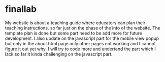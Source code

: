 # finallab
My website is about a teaching guide where educators can plan their teaching instructions.
so far just on the phase of the into of the website. The template plan is done but some part need to be add more for future development.
I also update on the javascript part for the mobile view popup but only in the about.html page only other pages not working and I cannot figure it out yet why. I will try to code more and undertand the part which I lack so far it kinda challenging on the javascript part.
